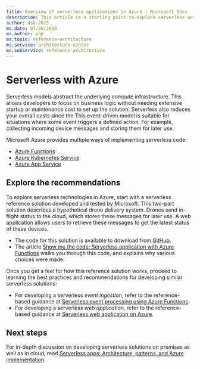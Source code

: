 ```yaml
---
title: Overview of serverless applications in Azure | Microsoft Docs
description: This article is a starting point to explore serverless architectures in Azure. 
author: dsk-2015
ms.date: 07/26/2019
ms.author: pnp
ms.topic: reference-architecture
ms.service: architecture-center
ms.subservice: reference-architecture
---
```


# Serverless with Azure

Serverless models abstract the underlying compute infrastructure. This allows developers to focus on business logic without needing extensive startup or maintenance cost to set up the solution. Serverless also reduces your overall costs since the  This event-driven model is suitable for situations where some event triggers a defined action. For example, collecting incoming device messages and storing them for later use. 

Microsoft Azure provides multiple ways of implementing serverless code:

- [Azure Functions](/azure/azure-functions/)
- [Azure Kubernetes Service](/azure/aks/)
- [Azure App Service](/azure/app-service/)


## Explore the recommendations

To explore serverless technologies in Azure, start with a serverless reference solution developed and tested by Microsoft. This two-part solution describes a hypothetical drone delivery system. Drones send in-flight status to the cloud, which stores these messages for later use. A web application allows users to retrieve these messages to get the latest status of these devices. 

- The code for this solution is available to download from [GitHub](https://github.com/mspnp/serverless-reference-implementation). 
- The article [Show me the code: Serverless application with Azure Functions](index.md) walks you through this code, and explains why various choices were made.  


Once you get a feel for how this reference solution works, proceed to learning the best practices and recommendations for developing similar serverless solutions:

- For developing a serverless *event ingestion*, refer to the reference-based guidance at [Serverless event processing using Azure Functions](/azure/architecture/reference-architectures/serverless/event-processing/).
- For developing a serverless *web application*, refer to the reference-based guidance at [Serverless web application on Azure](/azure/architecture/reference-architectures/serverless/web-app/).
 
 
## Next steps

For in-depth discussion on developing serverless solutions on premises as well as in cloud, read [Serverless apps: Architecture, patterns, and Azure implementation](https://docs.microsoft.com/dotnet/standard/serverless-architecture/).




